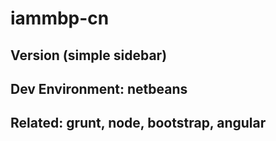 # iammbp-cn

## Version (simple sidebar)
## Dev Environment: netbeans
## Related: grunt, node, bootstrap, angular
